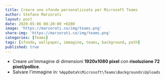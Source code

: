 ```yaml
---
title: Creare uno sfondo personalizzato per Microsoft Teams
author: Stefano Marzorati
layout: post
date: 2020-05-06 08:20:00 +0200
image: 'https://marzorati.co/img/teams.png'
share-img: 'https://marzorati.co/img/teams.png'
categories: [Teams]
tags: [sfondo, wallpaper, immagine, teams, background, path]
published: true
---
```

* Creare un'immagine di dimensioni **1920x1080 pixel** con **risoluzione 72 pixel/pollice**.   
* Salvare l'immagine in: <code>%AppData%\Microsoft\Teams\Backgrounds\Uploads</code>